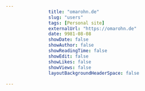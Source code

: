 ---
                title: "omarohn.de"
                slug: "users"
                tags: [Personal site]
                externalUrl: "https://omarohn.de"
                date: 9981-08-08
                showDate: false
                showAuthor: false
                showReadingTime: false
                showEdit: false
                showLikes: false
                showViews: false
                layoutBackgroundHeaderSpace: false
                ---
